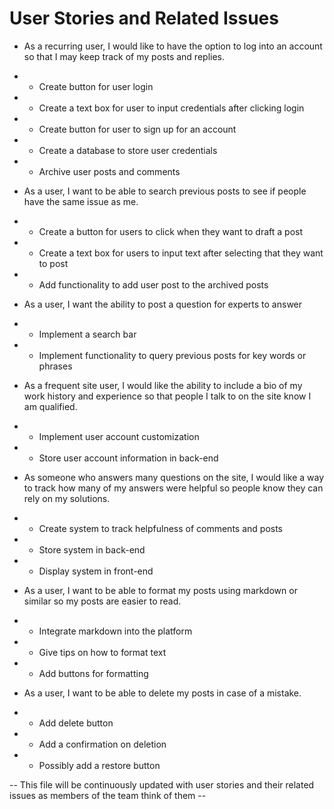 # User Stories and Related Issues
- As a recurring user, I would like to have the option to log into an account so that I may keep track of my posts and replies.
- +  Create button for user login
- +  Create a text box for user to input credentials after clicking login
- +  Create button for user to sign up for an account
- +  Create a database to store user credentials
- +  Archive user posts and comments

- As a user, I want to be able to search previous posts to see if people have the same issue as me.
- +  Create a button for users to click when they want to draft a post
- +  Create a text box for users to input text after selecting that they want to post
- +  Add functionality to add user post to the archived posts

- As a user, I want the ability to post a question for experts to answer
- +  Implement a search bar
- +  Implement functionality to query previous posts for key words or phrases

- As a frequent site user, I would like the ability to include a bio of my work history and experience so that people I talk to on the site know I am qualified.
- +  Implement user account customization
- +  Store user account information in back-end

- As someone who answers many questions on the site, I would like a way to track how many of my answers were helpful so people know they can rely on my solutions.
- +  Create system to track helpfulness of comments and posts
- +  Store system in back-end
- +  Display system in front-end

- As a user, I want to be able to format my posts using markdown or similar so my posts are easier to read.
- + Integrate markdown into the platform
- + Give tips on how to format text
- + Add buttons for formatting

- As a user, I want to be able to delete my posts in case of a mistake.
- + Add delete button
- + Add a confirmation on deletion
- + Possibly add a restore button

-- This file will be continuously updated with user stories and their related issues as members of the team think of them --

